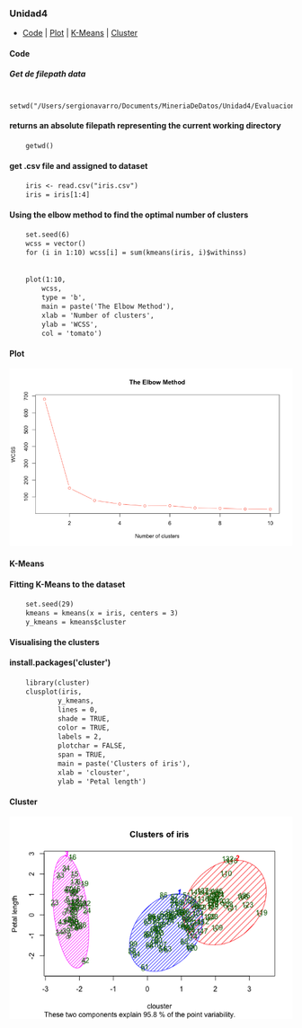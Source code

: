 ### Unidad4

- [Code](#Code) | [Plot](#Plot) | [K-Means](#K-Means) | [Cluster](#Cluster)

#### Code
##### Get de filepath data
        setwd("/Users/sergionavarro/Documents/MineriaDeDatos/Unidad4/Evaluacion")
#### returns an absolute filepath representing the current working directory
        getwd()
#### get .csv file and assigned to dataset
        iris <- read.csv("iris.csv")
        iris = iris[1:4]

#### Using the elbow method to find the optimal number of clusters
        set.seed(6)
        wcss = vector()
        for (i in 1:10) wcss[i] = sum(kmeans(iris, i)$withinss)


        plot(1:10,
            wcss,
            type = 'b',
            main = paste('The Elbow Method'),
            xlab = 'Number of clusters',
            ylab = 'WCSS',
            col = 'tomato')

#### Plot
![alt text](https://github.com/serchnm/MineriaDeDatos/blob/Unidad4/Unidad4/Evaluacion/Images/redDiagram.png)

#### K-Means
#### Fitting K-Means to the dataset
        set.seed(29)
        kmeans = kmeans(x = iris, centers = 3)
        y_kmeans = kmeans$cluster

#### Visualising the clusters
#### install.packages('cluster')
        library(cluster)
        clusplot(iris,
                y_kmeans,
                lines = 0,
                shade = TRUE,
                color = TRUE,
                labels = 2,
                plotchar = FALSE,
                span = TRUE,
                main = paste('Clusters of iris'),
                xlab = 'clouster',
                ylab = 'Petal length')
                
#### Cluster
![alt text](https://github.com/serchnm/MineriaDeDatos/blob/Unidad4/Unidad4/Evaluacion/Images/Rplot.png)

